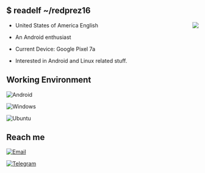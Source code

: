 ## $ readelf ~/redprez16
<img align="right" src="https://github-readme-stats.vercel.app/api?username=RedPrez16&include_all_commits=true&show_icons=true&hide_title=true&hide_border=false" />



- United States of America English

- An Android enthusiast

- Current Device: Google Pixel 7a

- Interested in Android and Linux related stuff.

## Working Environment

![Android](https://img.shields.io/badge/-Android-3ddc84?style=flat-square&logo=android&logoColor=fff)

![Windows](https://img.shields.io/badge/Windows-00adef?style=flat-square&logo=windows&logoColor=ffffff)

![Ubuntu](https://img.shields.io/badge/Ubuntu-dd4814?style=flat-square&logo=ubuntu&logoColor=ffffff)
## Reach me
[![Email](https://img.shields.io/badge/contact%40redbirdvirtual.com-3873C4?style=flat-square&logo=gmail&logoColor=ffffff)](mailto:contact@redbirdvirtual.com)

[![Telegram](https://img.shields.io/badge/%40Red_Prez16-3db6f1?style=flat-square&logo=Telegram&logoColor=2ca5e0)](https://t.me/Red_Prez16)
